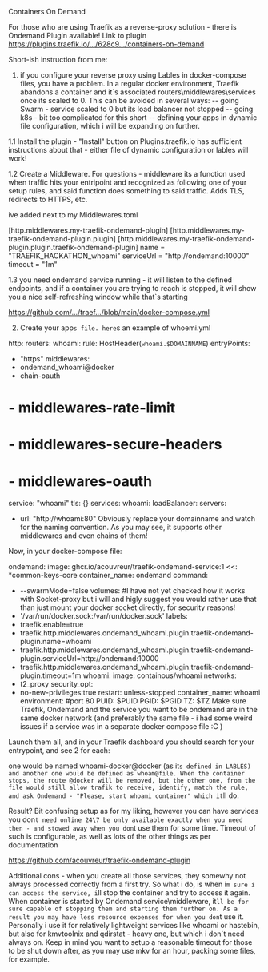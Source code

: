 Containers On Demand

For those who are using Traefik as a reverse-proxy solution - there is Ondemand Plugin available!
Link to plugin
https://plugins.traefik.io/.../628c9.../containers-on-demand

Short-ish instruction from me:

1. if you configure your reverse proxy using Lables in docker-compose files, you have a problem. In a regular docker environment, Traefik abandons a container and it`s associated routers\middlewares\services once its scaled to 0. This can be avoided in several ways:
-- going Swarm - service scaled to 0 but its load balancer not stopped
-- going k8s - bit too complicated for this short
-- defining your apps in dynamic file configuration, which i will be expanding on further.

1.1 Install the plugin - "Install" button on Plugins.traefik.io has sufficient instructions about that - either file of dynamic configuration or lables will work!

1.2 Create a Middleware. For questions - middleware its a function used when traffic hits your entripoint and recognized as following one of your setup rules, and said function does something to said traffic. Adds TLS, redirects to HTTPS, etc.

ive added next to my Middlewares.toml

[http.middlewares.my-traefik-ondemand-plugin]
[http.middlewares.my-traefik-ondemand-plugin.plugin]
[http.middlewares.my-traefik-ondemand-plugin.plugin.traefik-ondemand-plugin]
name = "TRAEFIK_HACKATHON_whoami"
serviceUrl = "http://ondemand:10000"
timeout = "1m"

1.3 you need ondemand service running - it will listen to the defined endpoints, and if a container you are trying to reach is stopped, it will show you a nice self-refreshing window while that`s starting

https://github.com/.../traef.../blob/main/docker-compose.yml

2. Create your app`s file. here`s an example of whoemi.yml

http:
routers:
whoami:
rule: HostHeader(`whoami.$DOMAINNAME`)
entryPoints:
- "https"
middlewares:
- ondemand_whoami@docker
- chain-oauth
# - middlewares-rate-limit
# - middlewares-secure-headers
# - middlewares-oauth
service: "whoami"
tls: {}
services:
whoami:
loadBalancer:
servers:
- url: "http://whoami:80"
Obviously replace your domainname and watch for the naming convention.
As you may see, it supports other middlewares and even chains of them!

Now, in your docker-compose file:

ondemand:
image: ghcr.io/acouvreur/traefik-ondemand-service:1
<<: *common-keys-core
container_name: ondemand
command:
- --swarmMode=false
volumes: #I have not yet checked how it works with Socket-proxy but i will and higly suggest you would rather use that than just mount your docker socket directly, for security reasons!
- '/var/run/docker.sock:/var/run/docker.sock'
labels:
- traefik.enable=true
- traefik.http.middlewares.ondemand_whoami.plugin.traefik-ondemand-plugin.name=whoami
- traefik.http.middlewares.ondemand_whoami.plugin.traefik-ondemand-plugin.serviceUrl=http://ondemand:10000
- traefik.http.middlewares.ondemand_whoami.plugin.traefik-ondemand-plugin.timeout=1m
whoami:
image: containous/whoami
networks:
- t2_proxy
security_opt:
- no-new-privileges:true
restart: unless-stopped
container_name: whoami
environment: #port 80
PUID: $PUID
PGID: $PGID
TZ: $TZ
Make sure Traefik, Ondemand and the service you want to be ondemand are in the same docker network (and preferably the same file - i had some weird issues if a service was in a separate docker compose file :C )

Launch them all, and in your Traefik dashboard you should search for your entrypoint, and see 2 for each:

one would be named whoami-docker@docker (as it`s defined in LABLES) and another one would be defined as whoam@file.
When the container stops, the route @docker will be removed, but the other one, from the file would still allow trafik to receive, identify, match the rule, and ask Ondemand - "Please, start whoami container" which it`ll do.

Result? Bit confusing setup as for my liking, however you can have services you don`t need online 24\7 be only available exactly when you need then - and stowed away when you don`t use them for some time. Timeout of such is configurable, as well as lots of the other things as per documentation

https://github.com/acouvreur/traefik-ondemand-plugin

Additional cons - when you create all those services, they somewhy not always processed correctly from a first try. So what i do, is when i`m sure i can access the service, i`ll stop the container and try to access it again. When container is started by Ondemand service\middleware, it`ll be for sure capable of stopping them and starting them further on. As a result you may have less resource expenses for when you don`t use it. Personally i use it for relatively lightweight services like whoami or hastebin, but also for kmvtoolnix and qdirstat - heavy one, but which i don`t need always on.
Keep in mind you want to setup a reasonable timeout for those to be shut down after, as you may use mkv for an hour, packing some files, for example.
